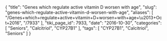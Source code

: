 {
    "title": "Genes which regulate active vitamin D worsen with age",
    "slug": "genes-which-regulate-active-vitamin-d-worsen-with-age",
    "aliases": [
        "/Genes+which+regulate+active+vitamin+D+worsen+with+age+\u2013+Oct+2016",
        "/7933"
    ],
    "tiki_page_id": 7933,
    "date": "2016-10-30",
    "categories": [
        "Seniors",
        "Calcitriol",
        "CYP27B1"
    ],
    "tags": [
        "CYP27B1",
        "Calcitriol",
        "Seniors"
    ]
}